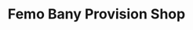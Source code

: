 ---
title: "Femo Bany Provision Shop"
url: /monrovia/femo-bany-provision-shop/
shop: Lebensmittel
---
